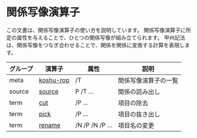 # 関係写像演算子

この文書は、関係写像演算子の使い方を説明しています。
関係写像演算子に所定の属性を与えることで、ひとつの関係写像が組み立てられます。
甲州記法は、関係写像をつなぎ合わせることで、関係を関係に変換する計算を表現します。

| グループ | 演算子 | 属性 | 説明 |
|----------|--------|------|------|
| meta | [koshu-rop](meta/koshu-rop/README.md) | /T | 関係写像演算子の一覧 |
| source | [source](source/source/README.md) | P /T ... | 関係の読み出し |
| term | [cut](term/cut/README.md) | /P ... | 項目の除去 |
| term | [pick](term/pick/README.md) | /P ... | 項目の抜き出し |
| term | [rename](term/rename/README.md) | /N /P /N /P ... | 項目名の変更 |
